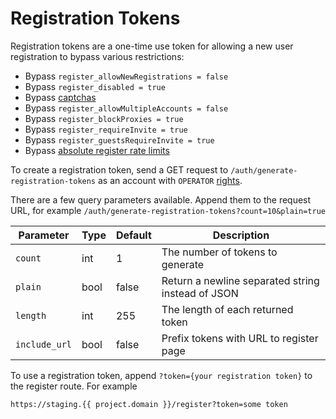 # Registration Tokens

Registration tokens are a one-time use token for allowing a new user registration to bypass various restrictions:

- Bypass `register_allowNewRegistrations = false`
- Bypass `register_disabled = true`
- Bypass [captchas](captcha.md)
- Bypass `register_allowMultipleAccounts = false`
- Bypass `register_blockProxies = true`
- Bypass `register_requireInvite = true`
- Bypass `register_guestsRequireInvite = true`
- Bypass [absolute register rate limits](limits.md)

To create a registration token, send a GET request to `/auth/generate-registration-tokens` as an account with `OPERATOR` [rights](rights.md).

There are a few query parameters available. Append them to the request URL, for example `/auth/generate-registration-tokens?count=10&plain=true`

| Parameter     | Type | Default | Description                                       |
| ------------- | ---- | ------- | ------------------------------------------------- |
| `count`       | int  | 1       | The number of tokens to generate                  |
| `plain`       | bool | false   | Return a newline separated string instead of JSON |
| `length`      | int  | 255     | The length of each returned token                 |
| `include_url` | bool | false   | Prefix tokens with URL to register page           |

To use a registration token, append `?token={your registration token}` to the register route. For example

```
https://staging.{{ project.domain }}/register?token=some token
```
